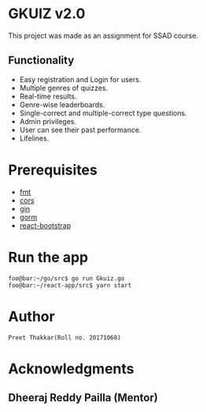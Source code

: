 # GKUIZ v2.0

This project was made as an assignment for SSAD course.

## Functionality
* Easy registration and Login for users.
* Multiple genres of quizzes.
* Real-time results.
* Genre-wise leaderboards.
* Single-correct and multiple-correct type questions.
* Admin privileges.
* User can see their past performance.
* Lifelines.

# Prerequisites

* [fmt](https://golang.org/pkg/fmt/)
* [cors](https://github.com/rs/cors)
* [gin](https://github.com/gin-gonic/gin)
* [gorm](https://github.com/jinzhu/gorm)
* [react-bootstrap](https://www.npmjs.com/package/react-bootstrap)

# Run the app

```console
foo@bar:~/go/src$ go run Gkuiz.go
foo@bar:~/react-app/src$ yarn start
```

# Author

    Preet Thakkar(Roll no. 20171068) 

# Acknowledgments
 
## Dheeraj Reddy Pailla (Mentor)
